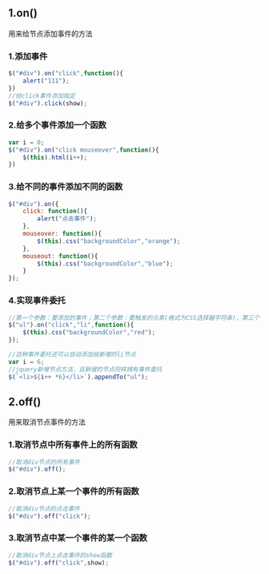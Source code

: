 ## 1.on()
用来给节点添加事件的方法

### 1.添加事件
```javascript
$("#div").on("click",function(){
    alert("111");
})
//给click事件添加指定
$("#div").click(show);
```
### 2.给多个事件添加一个函数
```javascript
var i = 0;
$("#div").on("click mouseover",function(){
    $(this).html(i++);
})
```
### 3.给不同的事件添加不同的函数
```javascript
$("#div").on({
    click: function(){
        alert("点击事件");
    },
    mouseover: function(){
        $(this).css("backgroundColor","orange");
    },
    mouseout: function(){
        $(this).css("backgroundColor","blue");
    }
});
```
### 4.实现事件委托
```javascript
//第一个参数：要添加的事件；第二个参数：要触发的元素(格式为CSS选择器字符串)，第三个参数：实现的操作
$("ul").on("click","li",function(){
    $(this).css("backgroundColor","red");
});

//这种事件委托还可以自动添加给新增的li节点
var i = 6;
//jquery新增节点方法，且新增的节点同样拥有事件委托
$(`<li>${i++ *6}</li>`).appendTo("ul");
```
## 2.off()
用来取消节点事件的方法
### 1.取消节点中所有事件上的所有函数
```javascript
//取消div节点的所有事件
$("#div").off();
```
### 2.取消节点上某一个事件的所有函数
```javascript
//取消div节点的点击事件
$("#div").off("click");
```
### 3.取消节点中某一个事件的某一个函数
```javascript
//取消div节点上点击事件的show函数
$("#div").off("click",show);
```